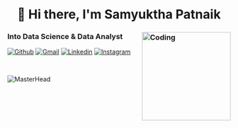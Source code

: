 
<h1 align="center">👋 Hi there, I'm Samyuktha Patnaik</h1>
<h3 align="left">Into Data Science & Data Analyst <img align="right" alt="Coding" width="200" src="https://c.tenor.com/FP3KLUuiKOkAAAAC/computer-typing.gif"></h3>

<!-- Your badges
You can use the website to generate badges: https://shields.io/
-->
[![Github](https://img.shields.io/badge/-Github-000?style=flat&logo=Github&logoColor=white)](https://github.com/SamyukthaPatnaik)
[![Gmail](https://img.shields.io/badge/-Gmail-000?style=flat&labelColor=c14438&logo=Gmail&logoColor=white)](mailto:samyukthapatnaik17@gmail.com)
[![Linkedin](https://img.shields.io/badge/-LinkedIn-000?style=flat&labelColor=blue&logo=Linkedin&logoColor=white)](https://www.linkedin.com/in/samyuktha-patnaik/)
[![Instagram](https://img.shields.io/badge/-Instagram-000?style=flat&labelColor=c13584&logo=instagram&logoColor=white)](https://www.instagram.com/its_samrecords/)
</p>

&nbsp;

![MasterHead](https://miro.medium.com/max/1400/1*RqZtWmB7eMyIbJufBcxlUw.png)
